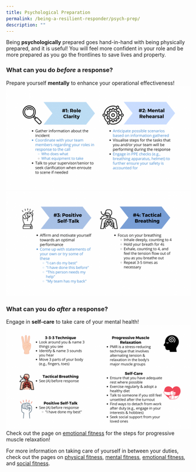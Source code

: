 ```yaml
---
title: Psychological Preparation
permalink: /being-a-resilient-responder/psych-prep/
description: ""
---
```

Being **psychologically** prepared goes hand-in-hand with being physically prepared, and it is useful! You will feel more confident in your role and be more prepared as you go the frontlines to save lives and property.

### What can you do *before* a response?
Prepare yourself **mentally** to enhance your operational effectiveness!
![](/images/psych%20prep%201%20(larger).png)
![](/images/psych%20prep%202%20(larger).png)

### What can you do *after* a response?
Engage in **self-care** to take care of your mental health!
![](/images/psych%20prep%202%20(2).png)
Check out the page on [emotional fitness](/being-a-resilient-responder/emotional-fitness) for the steps for progressive muscle relaxation!

For more information on taking care of yourself in between your duties, check out the pages on [physical fitness](/being-a-resilient-responder/physical-fitness), [mental fitness](/being-a-resilient-responder/mental-fitness), [emotional fitness](/being-a-resilient-responder/emotional-fitness), and [social fitness](/being-a-resilient-responder/social-fitness).